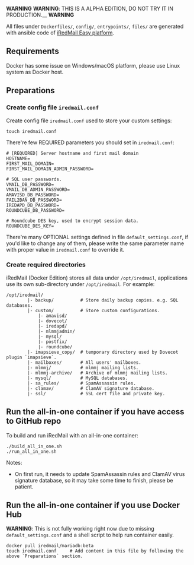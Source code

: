__WARNING__
__WARNING__: THIS IS A ALPHA EDITION, DO NOT TRY IT IN PRODUCTION.__
__WARNING__

All files under `Dockerfiles/`, `config/`, `entrypoints/`, `files/` are
generated with ansible code of [iRedMail Easy platform](https://www.iredmail.org/easy.html).

## Requirements

Docker has some issue on Windows/macOS platform, please use Linux system as
Docker host.

## Preparations

### Create config file `iredmail.conf`

Create config file `iredmail.conf` used to store your custom settings:

```
touch iredmail.conf
```

There're few REQUIRED parameters you should set in `iredmail.conf`:

```
# [REQUIRED] Server hostname and first mail domain
HOSTNAME=
FIRST_MAIL_DOMAIN=
FIRST_MAIL_DOMAIN_ADMIN_PASSWORD=

# SQL user passwords.
VMAIL_DB_PASSWORD=
VMAIL_DB_ADMIN_PASSWORD=
AMAVISD_DB_PASSWORD=
FAIL2BAN_DB_PASSWORD=
IREDAPD_DB_PASSWORD=
ROUNDCUBE_DB_PASSWORD=

# Roundcube DES key, used to encrypt session data.
ROUNDCUBE_DES_KEY=
```

There're many OPTIONAL settings defined in file `default_settings.conf`, if
you'd like to change any of them, please write the same parameter name with
proper value in `iredmail.conf` to override it.

### Create required directories

iRedMail (Docker Edition) stores all data under `/opt/iredmail`, applications
use its own sub-directory under `/opt/iredmail`. For example:

```
/opt/iredmail/
        |- backup/          # Store daily backup copies. e.g. SQL databases.
        |- custom/          # Store custom configurations.
            |- amavisd/
            |- dovecot/
            |- iredapd/
            |- mlmmjadmin/
            |- mysql/
            |- postfix/
            |- roundcube/
        |- imapsieve_copy/  # temporary directory used by Dovecot plugin `imapsieve`.
        |- mailboxes/       # All users' mailboxes.
        |- mlmmj/           # mlmmj mailing lists.
        |- mlmmj-archive/   # Archive of mlmmj mailing lists.
        |- mysql/           # MySQL databases.
        |- sa_rules/        # SpamAssassin rules.
        |- clamav/          # ClamAV signature database.
        |- ssl/             # SSL cert file and private key.
```

## Run the all-in-one container if you have access to GitHub repo

To build and run iRedMail with an all-in-one container:

```
./build_all_in_one.sh
./run_all_in_one.sh
```

Notes:

- On first run, it needs to update SpamAssassin rules and ClamAV virus
  signature database, so it may take some time to finish, please be patient.

## Run the all-in-one container if you use Docker Hub

__WARNING__: This is not fully working right now due to missing
`default_settings.conf` and a shell script to help run container easily.

```
docker pull iredmail/mariadb:beta
touch iredmail.conf     # Add content in this file by following the above `Preparations` section.
```
